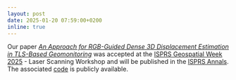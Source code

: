 ```yaml
---
layout: post
date: 2025-01-20 07:59:00+0200
inline: true
---
```


Our paper [*An Approach for RGB-Guided Dense 3D Displacement Estimation in TLS-Based Geomonitoring*](https://www.research-collection.ethz.ch/handle/20.500.11850/731656) was accepted at the [ISPRS Geospatial Week 2025](https://gsw2025.ae/) - Laser Scanning Workshop and will be published in the [ISPRS Annals](https://www.isprs.org/publications/annals.aspx). The associated [code](https://github.com/zhaoyiww/fusion4landslide) is publicly available.